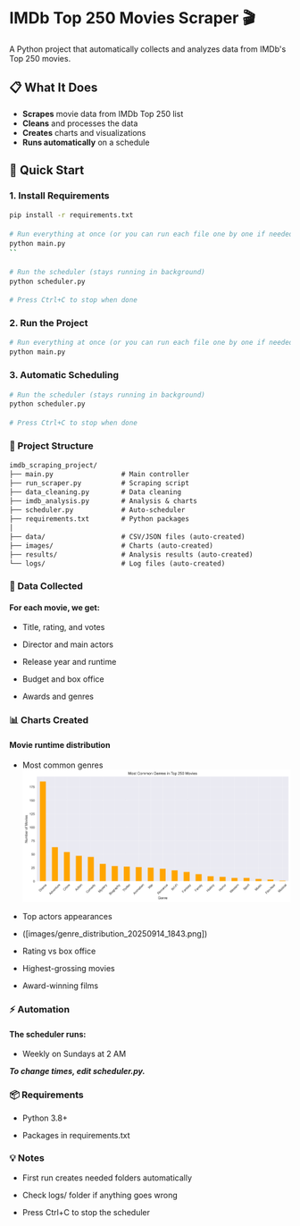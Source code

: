 # IMDb Top 250 Movies Scraper 🎬

A Python project that automatically collects and analyzes data from IMDb's Top 250 movies.

## 📋 What It Does

- **Scrapes** movie data from IMDb Top 250 list
- **Cleans** and processes the data  
- **Creates** charts and visualizations
- **Runs automatically** on a schedule

## 🚀 Quick Start

### 1. Install Requirements
```bash
pip install -r requirements.txt

# Run everything at once (or you can run each file one by one if needed)
python main.py
``

# Run the scheduler (stays running in background)
python scheduler.py

# Press Ctrl+C to stop when done
```

### 2. Run the Project
```bash
# Run everything at once (or you can run each file one by one if needed)
python main.py
```

### 3. Automatic Scheduling

``` bash
# Run the scheduler (stays running in background)
python scheduler.py

# Press Ctrl+C to stop when done
```
### 📁 Project Structure

```
imdb_scraping_project/
├── main.py                 # Main controller
├── run_scraper.py          # Scraping script
├── data_cleaning.py        # Data cleaning
├── imdb_analysis.py        # Analysis & charts
├── scheduler.py            # Auto-scheduler
├── requirements.txt        # Python packages
│
├── data/                   # CSV/JSON files (auto-created)
├── images/                 # Charts (auto-created)
├── results/                # Analysis results (auto-created)
└── logs/                   # Log files (auto-created)
```

### 🎯 Data Collected

#### For each movie, we get:

- Title, rating, and votes

- Director and main actors

- Release year and runtime

- Budget and box office

- Awards and genres

### 📊 Charts Created
#### Movie runtime distribution

- Most common genres
![Description of image](images/genre_distribution_20250914_1843.png)

- Top actors appearances
- ([images/genre_distribution_20250914_1843.png])

- Rating vs box office

- Highest-grossing movies

- Award-winning films

### ⚡ Automation
#### The scheduler runs:

- Weekly on Sundays at 2 AM

***To change times, edit scheduler.py.***

### 📦 Requirements
- Python 3.8+

- Packages in requirements.txt

### 💡 Notes
- First run creates needed folders automatically

- Check logs/ folder if anything goes wrong

- Press Ctrl+C to stop the scheduler
